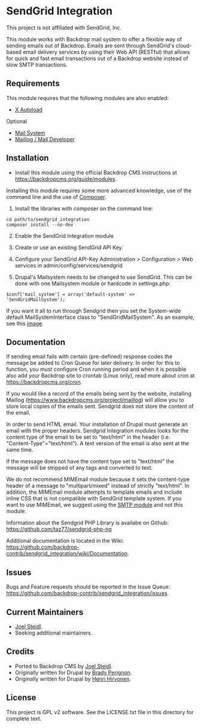 SendGrid Integration
======================

This project is not affiliated with SendGrid, Inc.

This module works with Backdrop mail system to offer a flexible way of sending
emails out of Backdrop. Emails are sent through SendGrid's cloud-based email
delivery services by using their Web API (RESTful) that allows for quick and
fast email transactions out of a Backdrop website instead of slow SMTP
transactions.

Requirements
------------

This module requires that the following modules are also enabled:

* [X Autoload](https://backdropcms.org/project/xautoload)

Optional

 * [Mail System](https://backdropcms.org/project/mailsystem)
 * [Maillog / Mail Developer](https://backdropcms.org/project/maillog)

Installation
------------

- Install this module using the official Backdrop CMS instructions at
  https://backdropcms.org/guide/modules.

Installing this module requires some more advanced knowledge, use of the command
line and the use of [Composer](https://getcomposer.org/).

1. Install the libraries with composer on the command line:
```
cd path/to/sendgrid_integration
composer install --no-dev
```
2. Enable the SendGrid Integration module

3. Create or use an existing SendGrid API Key.

4. Configure your SendGrid API-Key Administration > Configuration > Web services in admin/config/services/sendgrid

5. Drupal's Mailsystem needs to be changed to use SendGrid. This can be done with
one Mailsystem module or hardcode in settings.php:
```
$conf['mail_system'] = array('default-system' => 'SendGridMailSystem');
```
If you
want it all to run through Sendgrid then you set the
   System-wide default MailSystemInterface class to "SendGridMailSystem". As an
   example, see this [image](https://www.drupal.org/files/issues/sengrid-integration-mailsystem-settings-example.png).

Documentation
-------------

If sending email fails with certain (pre-defined) response codes the message be
added to Cron Queue for later delivery. In order for this to function, you must
configure Cron running period and when it is possible also add your Backdrop
site to crontab (Linux only), read more about cron at
https://backdropcms.org/cron.

If you would like a record of the emails being sent by the website, installing
Maillog (https://www.backdropcms.org/project/maillog) will allow you to store
local copies of the emails sent. Sendgrid does not store the content of the
email.

In order to send HTML email. Your installation of Drupal must generate an email
with the proper headers. Sendgrid Integration modules looks for the content type
of the email to be set to "text/html" in the header
(i.e. "Content-Type"="text/html").
A text version of the email is also sent at the same time.

If the message does not have the content type set to "text/html" the message
will be stripped of any tags and converted to text.

We do not recommend MIMEmail module because it sets the content-type header of a
message to "multipart/mixed" instead of strictly "text/html". In addition, the
MIMEmail module attempts to template emails and include inline CSS that is not
compatible with SendGrid template system. If you want to use
MIMEmail, we suggest using the
[SMTP module](https://backdropcms.org/project/smtp) and not this module.

Information about the Sendgrid PHP Library is availabe on Github:
https://github.com/taz77/sendgrid-php-ng

Additional documentation is located in the Wiki:
https://github.com/backdrop-contrib/sendgrid_integration/wiki/Documentation.

Issues
------

Bugs and Feature requests should be reported in the Issue Queue:
https://github.com/backdrop-contrib/sendgrid_integration/issues.

Current Maintainers
-------------------

- [Joel Steidl](https://github.com/joelsteidl).
- Seeking additional maintainers.

Credits
-------

- Ported to Backdrop CMS by [Joel Steidl](https://github.com/joelsteidl).
- Originally written for Drupal by
  [Brady Perignon](https://www.drupal.org/u/perignon).
- Originally written for Drupal by
  [Henri Hirvonen](https://www.drupal.org/u/exlin).

License
-------

This project is GPL v2 software.
See the LICENSE.txt file in this directory for complete text.
